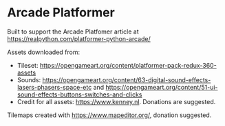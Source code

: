 # Arcade Platformer

Built to support the Arcade Platfomer article at https://realpython.com/platformer-python-arcade/

Assets downloaded from:

- Tileset: https://opengameart.org/content/platformer-pack-redux-360-assets
- Sounds: https://opengameart.org/content/63-digital-sound-effects-lasers-phasers-space-etc and https://opengameart.org/content/51-ui-sound-effects-buttons-switches-and-clicks
- Credit for all assets: https://www.kenney.nl. Donations are suggested.

Tilemaps created with https://www.mapeditor.org/, donation suggested.
